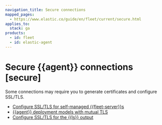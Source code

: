```yaml
---
navigation_title: Secure connections
mapped_pages:
  - https://www.elastic.co/guide/en/fleet/current/secure.html
applies_to:
  stack: ga
products:
  - id: fleet
  - id: elastic-agent
---
```


# Secure {{agent}} connections [secure]


Some connections may require you to generate certificates and configure SSL/TLS.

* [Configure SSL/TLS for self-managed {{fleet-server}}s](/reference/fleet/secure-connections.md)
* [{{agent}} deployment models with mutual TLS](/reference/fleet/mutual-tls.md)
* [Configure SSL/TLS for the {{ls}} output](/reference/fleet/secure-logstash-connections.md)






